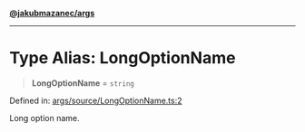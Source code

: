 [**@jakubmazanec/args**](../README.md)

---

# Type Alias: LongOptionName

> **LongOptionName** = `string`

Defined in:
[args/source/LongOptionName.ts:2](https://github.com/jakubmazanec/tools/blob/6fe16df773d5da14c29261ea934e72b3f99fabb7/packages/args/source/LongOptionName.ts#L2)

Long option name.
